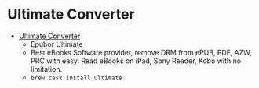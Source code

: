 # Ultimate Converter
- [Ultimate Converter](https://www.epubor.com/)
  -  Epubor Ultimate
  - Best eBooks Software provider, remove DRM from ePUB, PDF, AZW, PRC with easy. Read eBooks on iPad, Sony Reader, Kobo with no limitation.
  - `brew cask install ultimate`
